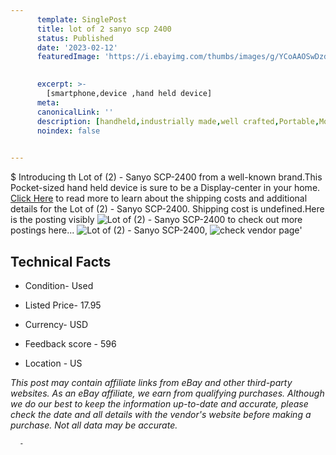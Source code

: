 ```yaml
---
      template: SinglePost
      title: lot of 2 sanyo scp 2400
      status: Published
      date: '2023-02-12'
      featuredImage: 'https://i.ebayimg.com/thumbs/images/g/YCoAAOSwDzdit6Lp/s-l225.jpg'
       

      excerpt: >-
        [smartphone,device ,hand held device]
      meta:
      canonicalLink: ''
      description: [handheld,industrially made,well crafted,Portable,Mobile,Compact,Convenient,Lightweight,Maneuverable,Man-portable,Miniature,Carriable,Hand-held,Light,Holdable,Transportable,Mobile device,Pocket-sized,On-the-go,Wireless,Cordless,Compact size,Convenient size, smartphone,device ,hand held device]
      noindex: false
      

---
```

$
      Introducing th Lot of (2) - Sanyo SCP-2400 from a well-known brand.This Pocket-sized hand held device is sure to be a Display-center in your home. [Click Here](https://www.ebay.com/itm/155052168670?hash=item2419d455de%3Ag%3AYCoAAOSwDzdit6Lp&mkevt=1&mkcid=1&mkrid=711-53200-19255-0&campid=%253CePNCampaignId%253E&customid=%253CreferenceId%253E&toolid=10049) to read more to learn about the shipping costs and additional details for the Lot of (2) - Sanyo SCP-2400. Shipping cost is undefined.Here is the posting visibly ![Lot of (2) - Sanyo SCP-2400](https://i.ebayimg.com/thumbs/images/g/YCoAAOSwDzdit6Lp/s-l225.jpg) to check out more postings here... ![Lot of (2) - Sanyo SCP-2400](https://i.ebayimg.com/images/g/YCoAAOSwDzdit6Lp/s-l1600.jpg), ![check vendor page](https://origin-galleryplus.ebayimg.com/ws/web/155052168670_2_0_1/225x225.jpg,https://origin-galleryplus.ebayimg.com/ws/web/155052168670_3_0_1/225x225.jpg,https://origin-galleryplus.ebayimg.com/ws/web/155052168670_4_0_1/225x225.jpg,https://origin-galleryplus.ebayimg.com/ws/web/155052168670_5_0_1/225x225.jpg,https://origin-galleryplus.ebayimg.com/ws/web/155052168670_6_0_1/225x225.jpg,https://origin-galleryplus.ebayimg.com/ws/web/155052168670_7_0_1/225x225.jpg,https://origin-galleryplus.ebayimg.com/ws/web/155052168670_8_0_1/225x225.jpg,https://origin-galleryplus.ebayimg.com/ws/web/155052168670_9_0_1/225x225.jpg,https://origin-galleryplus.ebayimg.com/ws/web/155052168670_10_0_1/225x225.jpg)'

      

 ## Technical Facts 



     
      

 - Condition- Used 


      

 - Listed Price- 17.95 


      

 - Currency- USD 


      

 - Feedback score - 596 


      

 - Location - US 


      
      

 *_This post may contain affiliate links from eBay and other third-party websites. As an eBay affiliate, we earn from qualifying purchases. Although we do our best to keep the information up-to-date and accurate, please check the date and all details with the vendor's website before making a purchase. Not all data may be accurate._*




      -
